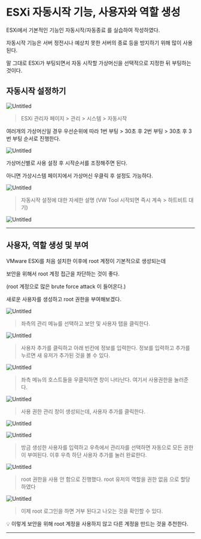 # ESXi 자동시작 기능, 사용자와 역할 생성

ESXi에서 기본적인 기능인 자동시작/자동종료 를 실습하여 작성하였다.

자동시작 기능은 서버 정전시나 예상치 못한 서버의 종료 등을 방지하기 위해 많이 사용된다.

말 그대로 ESXi가 부팅되면서 자동 시작할 가상머신을 선택적으로 지정한 뒤 부팅하는 것이다.

## 자동시작 설정하기

![Untitled](ESXi%20%E1%84%8C%E1%85%A1%E1%84%83%E1%85%A9%E1%86%BC%E1%84%89%E1%85%B5%E1%84%8C%E1%85%A1%E1%86%A8%20%E1%84%80%E1%85%B5%E1%84%82%E1%85%B3%E1%86%BC,%20%E1%84%89%E1%85%A1%E1%84%8B%E1%85%AD%E1%86%BC%E1%84%8C%E1%85%A1%E1%84%8B%E1%85%AA%20%E1%84%8B%E1%85%A7%E1%86%A8%E1%84%92%E1%85%A1%E1%86%AF%20%E1%84%89%E1%85%A2%E1%86%BC%E1%84%89%E1%85%A5%E1%86%BC%208d7488d65c594de597add8c394bab36a/Untitled.png)

> ESXi 관리자 페이지 > 관리 > 시스템 > 자동시작
> 

여러개의 가상머신일 경우 우선순위에 따라 1번 부팅 > 30초 후 2번 부팅 > 30초 후 3번 부팅 순서로 진행한다.

![Untitled](ESXi%20%E1%84%8C%E1%85%A1%E1%84%83%E1%85%A9%E1%86%BC%E1%84%89%E1%85%B5%E1%84%8C%E1%85%A1%E1%86%A8%20%E1%84%80%E1%85%B5%E1%84%82%E1%85%B3%E1%86%BC,%20%E1%84%89%E1%85%A1%E1%84%8B%E1%85%AD%E1%86%BC%E1%84%8C%E1%85%A1%E1%84%8B%E1%85%AA%20%E1%84%8B%E1%85%A7%E1%86%A8%E1%84%92%E1%85%A1%E1%86%AF%20%E1%84%89%E1%85%A2%E1%86%BC%E1%84%89%E1%85%A5%E1%86%BC%208d7488d65c594de597add8c394bab36a/Untitled%201.png)

가상머신별로 사용 설정 후 시작순서를 조정해주면 된다.

아니면 가상시스템 페이지에서 가상머신 우클릭 후 설정도 가능하다.

![Untitled](ESXi%20%E1%84%8C%E1%85%A1%E1%84%83%E1%85%A9%E1%86%BC%E1%84%89%E1%85%B5%E1%84%8C%E1%85%A1%E1%86%A8%20%E1%84%80%E1%85%B5%E1%84%82%E1%85%B3%E1%86%BC,%20%E1%84%89%E1%85%A1%E1%84%8B%E1%85%AD%E1%86%BC%E1%84%8C%E1%85%A1%E1%84%8B%E1%85%AA%20%E1%84%8B%E1%85%A7%E1%86%A8%E1%84%92%E1%85%A1%E1%86%AF%20%E1%84%89%E1%85%A2%E1%86%BC%E1%84%89%E1%85%A5%E1%86%BC%208d7488d65c594de597add8c394bab36a/Untitled%202.png)

> 자동시작 설정에 대한 자세한 설명 (VW Tool 시작되면 즉시 계속 > 하트비트 대기)
> 

![Untitled](ESXi%20%E1%84%8C%E1%85%A1%E1%84%83%E1%85%A9%E1%86%BC%E1%84%89%E1%85%B5%E1%84%8C%E1%85%A1%E1%86%A8%20%E1%84%80%E1%85%B5%E1%84%82%E1%85%B3%E1%86%BC,%20%E1%84%89%E1%85%A1%E1%84%8B%E1%85%AD%E1%86%BC%E1%84%8C%E1%85%A1%E1%84%8B%E1%85%AA%20%E1%84%8B%E1%85%A7%E1%86%A8%E1%84%92%E1%85%A1%E1%86%AF%20%E1%84%89%E1%85%A2%E1%86%BC%E1%84%89%E1%85%A5%E1%86%BC%208d7488d65c594de597add8c394bab36a/Untitled%203.png)

---

## 사용자, 역할 생성 및 부여

VMware ESXi를 처음 설치한 이후에 root 계정이 기본적으로 생성되는데 

보안을 위해서 root 계정 접근을 차단하는 것이 좋다.

(root 계정으로 많은 brute force attack 이 들어온다.)

새로운 사용자를 생성하고 root 권한을 부여해보겠다.

![Untitled](ESXi%20%E1%84%8C%E1%85%A1%E1%84%83%E1%85%A9%E1%86%BC%E1%84%89%E1%85%B5%E1%84%8C%E1%85%A1%E1%86%A8%20%E1%84%80%E1%85%B5%E1%84%82%E1%85%B3%E1%86%BC,%20%E1%84%89%E1%85%A1%E1%84%8B%E1%85%AD%E1%86%BC%E1%84%8C%E1%85%A1%E1%84%8B%E1%85%AA%20%E1%84%8B%E1%85%A7%E1%86%A8%E1%84%92%E1%85%A1%E1%86%AF%20%E1%84%89%E1%85%A2%E1%86%BC%E1%84%89%E1%85%A5%E1%86%BC%208d7488d65c594de597add8c394bab36a/Untitled%204.png)

> 좌측의 관리 메뉴를 선택하고 보안 및 사용자 탭을 클릭한다.
> 

![Untitled](ESXi%20%E1%84%8C%E1%85%A1%E1%84%83%E1%85%A9%E1%86%BC%E1%84%89%E1%85%B5%E1%84%8C%E1%85%A1%E1%86%A8%20%E1%84%80%E1%85%B5%E1%84%82%E1%85%B3%E1%86%BC,%20%E1%84%89%E1%85%A1%E1%84%8B%E1%85%AD%E1%86%BC%E1%84%8C%E1%85%A1%E1%84%8B%E1%85%AA%20%E1%84%8B%E1%85%A7%E1%86%A8%E1%84%92%E1%85%A1%E1%86%AF%20%E1%84%89%E1%85%A2%E1%86%BC%E1%84%89%E1%85%A5%E1%86%BC%208d7488d65c594de597add8c394bab36a/Untitled%205.png)

> 사용자 추가를 클릭하고 아래 빈칸에 정보를 입력한다. 정보를 입력하고 추가를 누르면 새 유저가 추가된 것을 볼 수 있다.
> 

![Untitled](ESXi%20%E1%84%8C%E1%85%A1%E1%84%83%E1%85%A9%E1%86%BC%E1%84%89%E1%85%B5%E1%84%8C%E1%85%A1%E1%86%A8%20%E1%84%80%E1%85%B5%E1%84%82%E1%85%B3%E1%86%BC,%20%E1%84%89%E1%85%A1%E1%84%8B%E1%85%AD%E1%86%BC%E1%84%8C%E1%85%A1%E1%84%8B%E1%85%AA%20%E1%84%8B%E1%85%A7%E1%86%A8%E1%84%92%E1%85%A1%E1%86%AF%20%E1%84%89%E1%85%A2%E1%86%BC%E1%84%89%E1%85%A5%E1%86%BC%208d7488d65c594de597add8c394bab36a/Untitled%206.png)

> 좌측 메뉴의 호스트들을 우클릭하면 창이 나타난다. 여기서 사용권한을 눌러준다.
> 

![Untitled](ESXi%20%E1%84%8C%E1%85%A1%E1%84%83%E1%85%A9%E1%86%BC%E1%84%89%E1%85%B5%E1%84%8C%E1%85%A1%E1%86%A8%20%E1%84%80%E1%85%B5%E1%84%82%E1%85%B3%E1%86%BC,%20%E1%84%89%E1%85%A1%E1%84%8B%E1%85%AD%E1%86%BC%E1%84%8C%E1%85%A1%E1%84%8B%E1%85%AA%20%E1%84%8B%E1%85%A7%E1%86%A8%E1%84%92%E1%85%A1%E1%86%AF%20%E1%84%89%E1%85%A2%E1%86%BC%E1%84%89%E1%85%A5%E1%86%BC%208d7488d65c594de597add8c394bab36a/Untitled%207.png)

> 사용 권한 관리 창이 생성되는데, 사용자 추가를 클릭한다.
> 

![Untitled](ESXi%20%E1%84%8C%E1%85%A1%E1%84%83%E1%85%A9%E1%86%BC%E1%84%89%E1%85%B5%E1%84%8C%E1%85%A1%E1%86%A8%20%E1%84%80%E1%85%B5%E1%84%82%E1%85%B3%E1%86%BC,%20%E1%84%89%E1%85%A1%E1%84%8B%E1%85%AD%E1%86%BC%E1%84%8C%E1%85%A1%E1%84%8B%E1%85%AA%20%E1%84%8B%E1%85%A7%E1%86%A8%E1%84%92%E1%85%A1%E1%86%AF%20%E1%84%89%E1%85%A2%E1%86%BC%E1%84%89%E1%85%A5%E1%86%BC%208d7488d65c594de597add8c394bab36a/Untitled%208.png)

![Untitled](ESXi%20%E1%84%8C%E1%85%A1%E1%84%83%E1%85%A9%E1%86%BC%E1%84%89%E1%85%B5%E1%84%8C%E1%85%A1%E1%86%A8%20%E1%84%80%E1%85%B5%E1%84%82%E1%85%B3%E1%86%BC,%20%E1%84%89%E1%85%A1%E1%84%8B%E1%85%AD%E1%86%BC%E1%84%8C%E1%85%A1%E1%84%8B%E1%85%AA%20%E1%84%8B%E1%85%A7%E1%86%A8%E1%84%92%E1%85%A1%E1%86%AF%20%E1%84%89%E1%85%A2%E1%86%BC%E1%84%89%E1%85%A5%E1%86%BC%208d7488d65c594de597add8c394bab36a/Untitled%209.png)

> 방금 생성한 사용자를 입력하고 우측에서 관리자를 선택하면 자동으로 모든 권한이 부여된다. 이후 우측 하단 사용자 추가를 눌러 완료한다.
> 

![Untitled](ESXi%20%E1%84%8C%E1%85%A1%E1%84%83%E1%85%A9%E1%86%BC%E1%84%89%E1%85%B5%E1%84%8C%E1%85%A1%E1%86%A8%20%E1%84%80%E1%85%B5%E1%84%82%E1%85%B3%E1%86%BC,%20%E1%84%89%E1%85%A1%E1%84%8B%E1%85%AD%E1%86%BC%E1%84%8C%E1%85%A1%E1%84%8B%E1%85%AA%20%E1%84%8B%E1%85%A7%E1%86%A8%E1%84%92%E1%85%A1%E1%86%AF%20%E1%84%89%E1%85%A2%E1%86%BC%E1%84%89%E1%85%A5%E1%86%BC%208d7488d65c594de597add8c394bab36a/Untitled%2010.png)

> root 권한을 사용 안 함으로 진행했다. root 유저의 역할을 권한 없음 으로 할당하였다
> 

![Untitled](ESXi%20%E1%84%8C%E1%85%A1%E1%84%83%E1%85%A9%E1%86%BC%E1%84%89%E1%85%B5%E1%84%8C%E1%85%A1%E1%86%A8%20%E1%84%80%E1%85%B5%E1%84%82%E1%85%B3%E1%86%BC,%20%E1%84%89%E1%85%A1%E1%84%8B%E1%85%AD%E1%86%BC%E1%84%8C%E1%85%A1%E1%84%8B%E1%85%AA%20%E1%84%8B%E1%85%A7%E1%86%A8%E1%84%92%E1%85%A1%E1%86%AF%20%E1%84%89%E1%85%A2%E1%86%BC%E1%84%89%E1%85%A5%E1%86%BC%208d7488d65c594de597add8c394bab36a/Untitled%2011.png)

> 이제 root 로그인을 하면 거부 된다고 나오는 것을 확인할 수 있다.
> 

<aside>
💡 이렇게 보안을 위해 root 계정을 사용하지 않고 다른 계정을 만드는 것을 추천한다.

</aside>

---